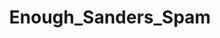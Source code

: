 ---
title: Enough_Sanders_Spam
crosslinks:
- NoParticipation
- SandersForPresident
- politics
- WayOfTheBern
- EnoughTrumpSpam
- ChapoTrapHouse
- The_Donald
- Political_Revolution
- Drama
- IAmA
- hillaryclinton
- ShitPoliticsSays
- conspiracy
- AskReddit
- enoughsandersspam
- StillSandersForPres
- pics
- justicedemocrats
- PoliticalDiscussion
---